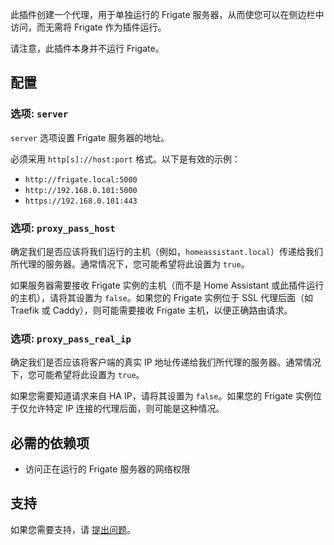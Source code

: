 此插件创建一个代理，用于单独运行的 Frigate 服务器，从而使您可以在侧边栏中访问，而无需将 Frigate 作为插件运行。

请注意，此插件本身并不运行 Frigate。

## 配置

### 选项: `server`

`server` 选项设置 Frigate 服务器的地址。

必须采用 `http[s]://host:port` 格式。以下是有效的示例：

- `http://frigate.local:5000`
- `http://192.168.0.101:5000`
- `https://192.168.0.101:443`

### 选项: `proxy_pass_host`

确定我们是否应该将我们运行的主机（例如，`homeassistant.local`）传递给我们所代理的服务器。通常情况下，您可能希望将此设置为 `true`。

如果服务器需要接收 Frigate 实例的主机（而不是 Home Assistant 或此插件运行的主机），请将其设置为 `false`。如果您的 Frigate 实例位于 SSL 代理后面（如 Traefik 或 Caddy），则可能需要接收 Frigate 主机，以便正确路由请求。

### 选项: `proxy_pass_real_ip`

确定我们是否应该将客户端的真实 IP 地址传递给我们所代理的服务器。通常情况下，您可能希望将此设置为 `true`。

如果您需要知道请求来自 HA IP，请将其设置为 `false`。如果您的 Frigate 实例位于仅允许特定 IP 连接的代理后面，则可能是这种情况。

## 必需的依赖项

- 访问正在运行的 Frigate 服务器的网络权限

## 支持

如果您需要支持，请 [提出问题](https://github.com/blakeblackshear/frigate/issues/new/choose)。